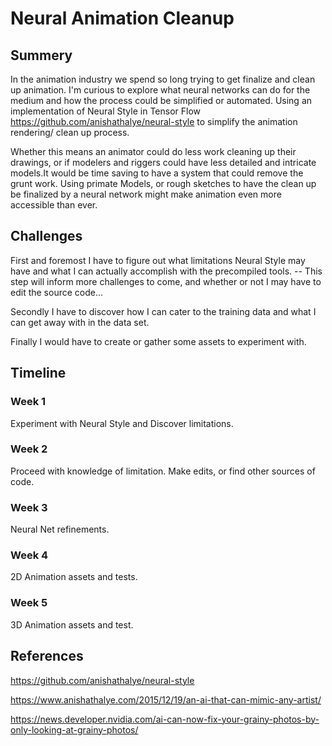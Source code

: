 # Neural Animation Cleanup

## Summery

  In the animation industry we spend so long trying to get finalize and clean up animation. I'm curious to explore what neural networks can do for the medium and how the process could be simplified or automated. Using an implementation of Neural Style in Tensor Flow https://github.com/anishathalye/neural-style to simplify the animation rendering/ clean up process. 
  
  Whether this means an animator could do less work cleaning up their drawings, or if modelers and riggers could have less detailed and intricate models.It would be time saving to have a system that could remove the grunt work. Using primate Models, or rough sketches to have the clean up be finalized by a neural network might make animation even more accessible than ever.


## Challenges

  First and foremost I have to figure out what limitations Neural Style may have and what I can actually accomplish with the precompiled tools. -- This step will inform more challenges to come, and whether or not I may have to edit the source code...
  
  Secondly I have to discover how I can cater to the training data and what I can get away with in the data set.
  
  Finally I would have to create or gather some assets to experiment with.
  
## Timeline

### Week 1
  Experiment with Neural Style and Discover limitations.
### Week 2
  Proceed with knowledge of limitation. Make edits, or find other sources of code.
### Week 3
  Neural Net refinements. 
### Week 4
  2D Animation assets and tests.
### Week 5
  3D Animation assets and test.
## References


https://github.com/anishathalye/neural-style 

https://www.anishathalye.com/2015/12/19/an-ai-that-can-mimic-any-artist/ 

https://news.developer.nvidia.com/ai-can-now-fix-your-grainy-photos-by-only-looking-at-grainy-photos/ 

